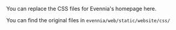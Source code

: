 You can replace the CSS files for Evennia's homepage here.



You can find the original files in `evennia/web/static/website/css/`
